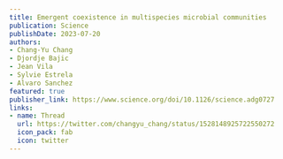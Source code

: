 ```yaml
---
title: Emergent coexistence in multispecies microbial communities
publication: Science
publishDate: 2023-07-20
authors:
- Chang-Yu Chang
- Djordje Bajic
- Jean Vila
- Sylvie Estrela
- Alvaro Sanchez
featured: true
publisher_link: https://www.science.org/doi/10.1126/science.adg0727
links:
- name: Thread
  url: https://twitter.com/changyu_chang/status/1528148925722550272
  icon_pack: fab
  icon: twitter
---
```


